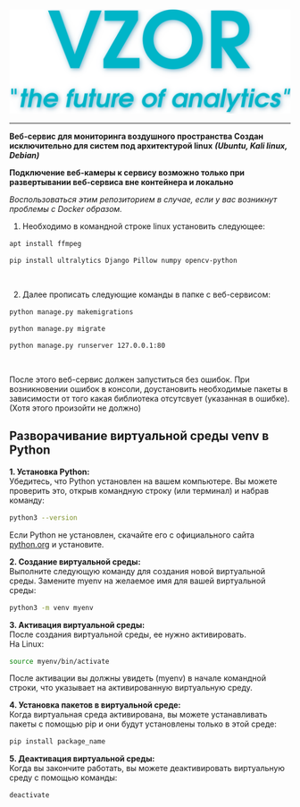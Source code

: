 

<br/>

![](https://github.com/Just279/AeraOkulo/blob/main/apliko/static/image/name.png)

___

**Веб-сервис для мониторинга воздушного пространства
Создан исключительно для систем под архитектурой linux** ***(Ubuntu, Kali linux, Debian)***

**Подключение веб-камеры к сервису возможно только при развертывании веб-сервиса вне контейнера и локально**

*Воспользоваться этим репозиторием в случае, если у вас возникнут проблемы с Docker образом.*

1. Необходимо в командной строке linux установить следующее:
```
apt install ffmpeg
```

```
pip install ultralytics Django Pillow numpy opencv-python
```
<br/>


2.  Далее прописать следующие команды в папке с веб-сервисом:

```
python manage.py makemigrations
``` 

```
python manage.py migrate
```

```
python manage.py runserver 127.0.0.1:80
``` 

<br/>

После этого веб-сервис должен запуститься без ошибок. При возникновении ошибок в консоли, доустановить необходимые пакеты в зависимости от того какая библиотека отсутсвует (указанная в ошибке). (Хотя этого произойти не должно)


## Разворачивание виртуальной среды venv в Python

**1. Установка Python:** <br/>
Убедитесь, что Python установлен на вашем компьютере. Вы можете проверить это, открыв командную строку (или терминал) и набрав команду:

```sh
python3 --version
```

Если Python не установлен, скачайте его с официального сайта [python.org](https://www.python.org) и установите.

**2. Создание виртуальной среды:**<br/>
Выполните следующую команду для создания новой виртуальной среды. Замените myenv на желаемое имя для вашей виртуальной среды:

```sh
python3 -m venv myenv
```

**3. Активация виртуальной среды:**<br/>
После создания виртуальной среды, ее нужно активировать.
<br/>
На Linux:
```sh
source myenv/bin/activate
```
После активации вы должны увидеть (myenv) в начале командной строки, что указывает на активированную виртуальную среду.


**4. Установка пакетов в виртуальной среде:**<br/>
Когда виртуальная среда активирована, вы можете устанавливать пакеты с помощью pip и они будут установлены только в этой среде:
```sh
pip install package_name
```

**5. Деактивация виртуальной среды:**<br/>
Когда вы закончите работать, вы можете деактивировать виртуальную среду с помощью команды:
```
deactivate
```
